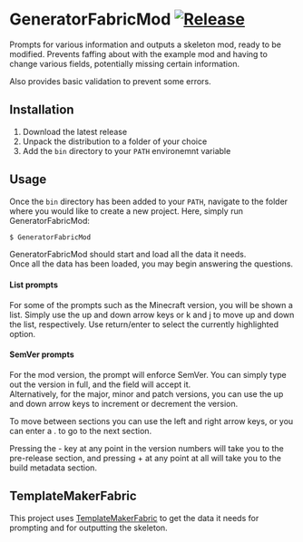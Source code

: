 # GeneratorFabricMod [![Release][releases-badge]][releases-link]
Prompts for various information and outputs a skeleton mod, ready to be modified. Prevents faffing about with the example mod and having to change various fields, potentially missing certain information.

Also provides basic validation to prevent some errors.

## Installation
1. Download the latest release
2. Unpack the distribution to a folder of your choice
3. Add the `bin` directory to your `PATH` environemnt variable

## Usage
Once the `bin` directory has been added to your `PATH`, navigate to the folder where you would like to create a new project. Here, simply run GeneratorFabricMod:
```bash
$ GeneratorFabricMod
```
GeneratorFabricMod should start and load all the data it needs.  
Once all the data has been loaded, you may begin answering the questions.

#### List prompts
For some of the prompts such as the Minecraft version, you will be shown a list. Simply use the up and down arrow keys or k and j to move up and down the list, respectively. Use return/enter to select the currently highlighted option.

#### SemVer prompts
For the mod version, the prompt will enforce SemVer. You can simply type out the version in full, and the field will accept it.  
Alternatively, for the major, minor and patch versions, you can use the up and down arrow keys to increment or decrement the version.

To move between sections you can use the left and right arrow keys, or you can enter a . to go to the next section.

Pressing the - key at any point in the version numbers will take you to the pre-release section, and pressing + at any point at all will take you to the build metadata section.

## TemplateMakerFabric
This project uses [TemplateMakerFabric](https://github.com/ExtraCrafTX/TemplateMakerFabric) to get the data it needs for prompting and for outputting the skeleton.

[releases-badge]:https://img.shields.io/github/v/release/ExtraCrafTX/GeneratorFabricMod?include_prereleases
[releases-link]:https://github.com/ExtraCrafTX/GeneratorFabricMod/releases